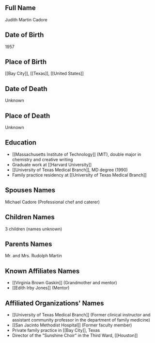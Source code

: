 
## Full Name
Judith Martin Cadore

## Date of Birth
1957

## Place of Birth
[[Bay City]], [[Texas]], [[United States]]

## Date of Death
Unknown

## Place of Death
Unknown

## Education
- [[Massachusetts Institute of Technology]] (MIT), double major in chemistry and creative writing
- Graduate work at [[Harvard University]]
- [[University of Texas Medical Branch]], MD degree (1990)
- Family practice residency at [[University of Texas Medical Branch]]

## Spouses Names
Michael Cadore (Professional chef and caterer)

## Children Names
3 children (names unknown)

## Parents Names
Mr. and Mrs. Rudolph Martin

## Known Affiliates Names
- [[Virginia Brown Gaskin]] (Grandmother and mentor)
- [[Edith Irby Jones]] (Mentor)

## Affiliated Organizations' Names
- [[University of Texas Medical Branch]] (Former clinical instructor and assistant community professor in the department of family medicine)
- [[San Jacinto Methodist Hospital]] (Former faculty member)
- Private family practice in [[Bay City]], Texas
- Director of the "Sunshine Choir" in the Third Ward, [[Houston]]

